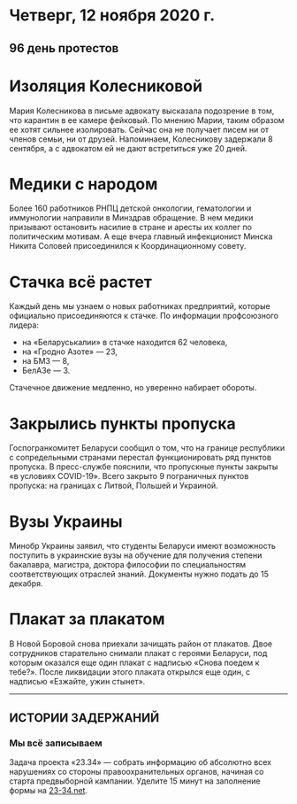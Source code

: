 # Четверг, 12 ноября 2020 г.
## 96 день протестов



# Изоляция Колесниковой

Мария Колесникова в письме адвокату высказала подозрение в том, что карантин в ее камере фейковый. По мнению Марии, таким образом ее хотят сильнее изолировать. Сейчас она не получает писем ни от членов семьи, ни от друзей. Напоминаем, Колесникову задержали 8 сентября, а с адвокатом ей не дают встретиться уже 20 дней.

# Медики с народом

Более 160 работников РНПЦ детской онкологии, гематологии и иммунологии направили в Минздрав обращение. В нем медики призывают остановить насилие в стране и аресты их коллег по политическим мотивам. А еще вчера главный инфекционист Минска Никита Соловей присоединился к Координационному совету.

# Стачка всё растет

Каждый день мы узнаем о новых работниках предприятий, которые официально присоединяются к стачке. По информации профсоюзного лидера: 

- на «Беларуськалии» в стачке находится 62 человека, 
- на «Гродно Азоте» — 23, 
- на БМЗ — 8, 
- БелАЗе — 3. 

Cтачечное движение медленно, но уверенно набирает обороты.

# Закрылись пункты пропуска

Госпогранкомитет Беларуси сообщил о том, что на границе республики с сопредельными странами перестал функционировать ряд пунктов пропуска. В пресс-службе пояснили, что пропускные пункты закрыты «в условиях COVID-19». Всего закрыто 9 пограничных пунктов пропуска: на границах с Литвой, Польшей и Украиной.

# Вузы Украины

Минобр Украины заявил, что студенты Беларуси имеют возможность поступить в украинские вузы на обучение для получения степени бакалавра, магистра, доктора философии по специальностям соответствующих отраслей знаний. Документы нужно подать до 15 декабря.

# Плакат за плакатом

В Новой Боровой снова приехали зачищать район от плакатов. Двое сотрудников старательно снимали плакат с героями Беларуси, под которым оказался еще один плакат с надписью «Снова поедем к тебе?». После ликвидации этого плаката открылся еще один, с надписью «Езжайте, ужин стынет».

---

## ИСТОРИИ ЗАДЕРЖАНИЙ

### Мы всё записываем

Задача проекта «23.34» — собрать информацию об абсолютно всех нарушениях со стороны правоохранительных органов, начиная со старта предвыборной кампании. Уделите 15 минут на заполнение формы на [23-34.net](https://23-34.net).
